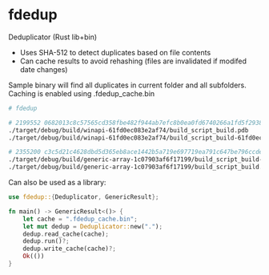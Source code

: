 # fdedup
Deduplicator (Rust lib+bin)

- Uses SHA-512 to detect duplicates based on file contents
- Can cache results to avoid rehashing (files are invalidated if modifed date changes)

Sample binary will find all duplicates in current folder and all subfolders. Caching is enabled using .fdedup_cache.bin

```bash
# fdedup

# 2199552 0682013c8c57565cd358fbe482f944ab7efc8b0ea0fd6740266a1fd5f2938f3433e7cdc74529bea7e2a35ad653befa1beedabc7f249f6cb620371e685fa05116
./target/debug/build/winapi-61fd0ec083e2af74/build_script_build.pdb
./target/debug/build/winapi-61fd0ec083e2af74/build_script_build-61fd0ec083e2af74.pdb

# 2355200 c3c5d21c4628dbd5d365eb8ace1442b5a719e697719ea791c647be796ccde56278ff594a4e00e0c17492c1d71b05d0a4d85783e18d68cb31d5b5da0af368d9b7
./target/debug/build/generic-array-1c07903af6f17199/build_script_build-1c07903af6f17199.pdb
./target/debug/build/generic-array-1c07903af6f17199/build_script_build.pdb

```

Can also be used as a library:

```rust
use fdedup::{Deduplicator, GenericResult};

fn main() -> GenericResult<()> {
    let cache = ".fdedup_cache.bin";
    let mut dedup = Deduplicator::new(".");
    dedup.read_cache(cache);
    dedup.run()?;
    dedup.write_cache(cache)?;
    Ok(())
}
```
